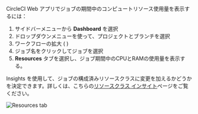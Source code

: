 
CircleCI Web アプリでジョブの期間中のコンピュートリソース使用量を表示するには：

1. サイドバーメニューから **Dashboard** を選択
1. ドロップダウンメニューを使って、プロジェクトとブランチを選択
1. ワークフローの拡大 ( <i class="fa fa-caret-right" aria-hidden="true"></i> )
1. ジョブ名をクリックしてジョブを選択
1. **Resources** タブを選択し、ジョブ期間中のCPUとRAMの使用量を表示する。

Insights を使用して、ジョブの構成済みリソースクラスに変更を加えるかどうかを決定できます。詳しくは、こちらの[リソースクラス インサイト](/docs/resource-class-overview/#resource-class-insights)ページをご覧ください。

![Resources tab]({{site.baseurl}}/assets/img/docs/view-resource-usage.png)